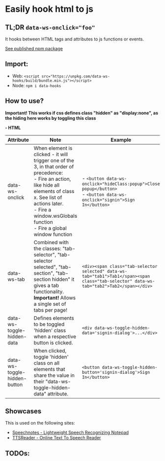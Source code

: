 # Easily hook html to js

## TL;DR `data-ws-onclick="foo"`

It hooks between HTML tags and attributes to js functions or events.

[See published npm package](https://www.npmjs.com/package/data-ws-hooks)

## Import:

- Web: `<script src="https://unpkg.com/data-ws-hooks/build/bundle.min.js"></script>`
- Node: `npm i data-hooks`

## How to use?

**Important! This works if css defines class "hidden" as "display:none", as the hiding here works by toggling this class**

**- HTML**

| Attribute                    | Note                                                                                                                                                                                                                                                | Example                                                                                                                                  |
|------------------------------|-----------------------------------------------------------------------------------------------------------------------------------------------------------------------------------------------------------------------------------------------------|------------------------------------------------------------------------------------------------------------------------------------------|
| data-ws-onclick              | When element is clicked - it will trigger one of the 3, in that order of precedence: <br>- Fire an action, like hide all elements of class x. See list of actions later. <br>- Fire a window.wsGlobals function <br>- Fire a global window function | - `<button data-ws-onclick="hideClass:popup">Close popup</button>` <br> - `<button data-ws-onclick="signin">Sign In</button>`            |
| data-ws-tab                  | Combined with the classes: "tab-selector", "tab-selector selected", "tab-section", "tab-section hidden" it gives a tab functionality.  <br>**Important!** Allows a single set of tabs per page!                                                     | `<div><span class="tab-selector selected" data-ws-tab="tab1">Tab1</span><span class="tab-selector" data-ws-tab="tab2">Tab2</span></div>` |
| data-ws-toggle-hidden-data   | Defines elements to be toggled 'hidden' class when a respective button is clicked.                                                                                                                                                                  | `<div data-ws-toggle-hidden-data='signin-dialog'>...</div>`                                                                              |
| data-ws-toggle-hidden-button | When clicked, toggle 'hidden' class on all elements that share the value in their "data-ws-toggle-hidden-data" attribute.                                                                                                                           | `<button data-ws-toggle-hidden-button='signin-dialog'>Sign In</button>`                                                                  |


## Showcases

This is used on the following sites:
- [Speechnotes - Lightweight Speech Recognizing Notepad](https://speechnotes.co/)
- [TTSReader - Online Text To Speech Reader](https://ttsreader.com/)

## TODOs:

